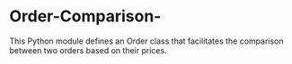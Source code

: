 # Order-Comparison-
This Python module defines an Order class that facilitates the comparison between two orders based on their prices. 

